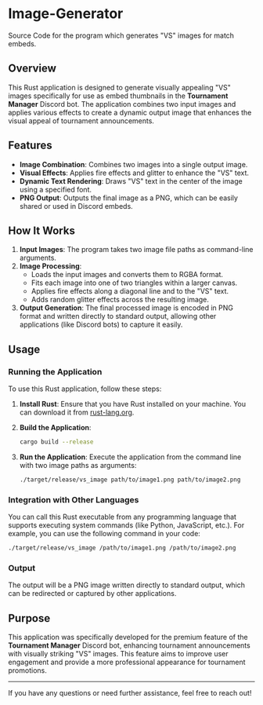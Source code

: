 # Image-Generator
Source Code for the program which generates "VS" images for match embeds.

## Overview

This Rust application is designed to generate visually appealing "VS" images specifically for use as embed thumbnails in the **Tournament Manager** Discord bot. The application combines two input images and applies various effects to create a dynamic output image that enhances the visual appeal of tournament announcements.

## Features

- **Image Combination**: Combines two images into a single output image.
- **Visual Effects**: Applies fire effects and glitter to enhance the "VS" text.
- **Dynamic Text Rendering**: Draws "VS" text in the center of the image using a specified font.
- **PNG Output**: Outputs the final image as a PNG, which can be easily shared or used in Discord embeds.

## How It Works

1. **Input Images**: The program takes two image file paths as command-line arguments.
2. **Image Processing**:
   - Loads the input images and converts them to RGBA format.
   - Fits each image into one of two triangles within a larger canvas.
   - Applies fire effects along a diagonal line and to the "VS" text.
   - Adds random glitter effects across the resulting image.
3. **Output Generation**: The final processed image is encoded in PNG format and written directly to standard output, allowing other applications (like Discord bots) to capture it easily.

## Usage

### Running the Application

To use this Rust application, follow these steps:

1. **Install Rust**: Ensure that you have Rust installed on your machine. You can download it from [rust-lang.org](https://www.rust-lang.org/).

2. **Build the Application**:
   ```bash
   cargo build --release
   ```

3. **Run the Application**:
   Execute the application from the command line with two image paths as arguments:
   ```bash
   ./target/release/vs_image path/to/image1.png path/to/image2.png
   ```

### Integration with Other Languages

You can call this Rust executable from any programming language that supports executing system commands (like Python, JavaScript, etc.). For example, you can use the following command in your code:

```bash
./target/release/vs_image /path/to/image1.png /path/to/image2.png
```

### Output

The output will be a PNG image written directly to standard output, which can be redirected or captured by other applications.

## Purpose

This application was specifically developed for the premium feature of the **Tournament Manager** Discord bot, enhancing tournament announcements with visually striking "VS" images. This feature aims to improve user engagement and provide a more professional appearance for tournament promotions.

---

If you have any questions or need further assistance, feel free to reach out!
